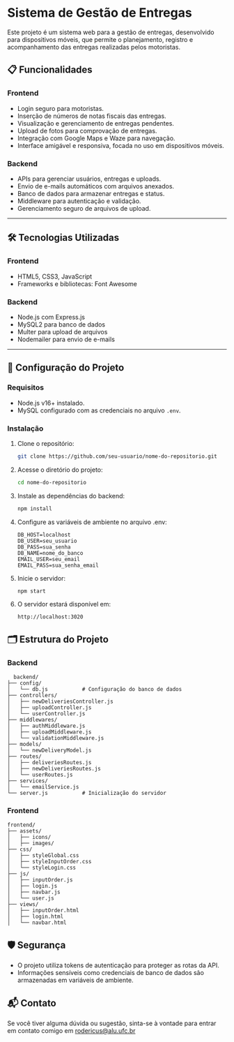 # Sistema de Gestão de Entregas

Este projeto é um sistema web para a gestão de entregas, desenvolvido para dispositivos móveis, que permite o planejamento, registro e acompanhamento das entregas realizadas pelos motoristas. 

## 📋 **Funcionalidades**

### **Frontend**
- Login seguro para motoristas.
- Inserção de números de notas fiscais das entregas.
- Visualização e gerenciamento de entregas pendentes.
- Upload de fotos para comprovação de entregas.
- Integração com Google Maps e Waze para navegação.
- Interface amigável e responsiva, focada no uso em dispositivos móveis.

### **Backend**
- APIs para gerenciar usuários, entregas e uploads.
- Envio de e-mails automáticos com arquivos anexados.
- Banco de dados para armazenar entregas e status.
- Middleware para autenticação e validação.
- Gerenciamento seguro de arquivos de upload.

---

## 🛠️ **Tecnologias Utilizadas**

### **Frontend**
- HTML5, CSS3, JavaScript
- Frameworks e bibliotecas: Font Awesome

### **Backend**
- Node.js com Express.js
- MySQL2 para banco de dados
- Multer para upload de arquivos
- Nodemailer para envio de e-mails

---

## 🚀 **Configuração do Projeto**

### **Requisitos**
- Node.js v16+ instalado.
- MySQL configurado com as credenciais no arquivo `.env`.

### **Instalação**
1. Clone o repositório:
   ```bash
   git clone https://github.com/seu-usuario/nome-do-repositorio.git
   
2. Acesse o diretório do projeto:
   ```bash
   cd nome-do-repositorio

3. Instale as dependências do backend:
   ```bash
   npm install

4. Configure as variáveis de ambiente no arquivo .env:
   ```env
   DB_HOST=localhost
   DB_USER=seu_usuario
   DB_PASS=sua_senha
   DB_NAME=nome_do_banco
   EMAIL_USER=seu_email
   EMAIL_PASS=sua_senha_email

5. Inicie o servidor:
   ```bash
   npm start

6. O servidor estará disponível em:
   ```arduino
   http://localhost:3020

## 🗂️ Estrutura do Projeto
### Backend
```arduino
  backend/
├── config/
│   └── db.js           # Configuração do banco de dados
├── controllers/
│   ├── newDeliveriesController.js
│   ├── uploadController.js
│   └── userController.js
├── middlewares/
│   ├── authMiddleware.js
│   ├── uploadMiddleware.js
│   └── validationMiddleware.js
├── models/
│   └── newDeliveryModel.js
├── routes/
│   ├── deliveriesRoutes.js
│   ├── newDeliveriesRoutes.js
│   └── userRoutes.js
├── services/
│   └── emailService.js
└── server.js           # Inicialização do servidor
```

### Frontend
```arduino
frontend/
├── assets/
│   ├── icons/
│   ├── images/
├── css/
│   ├── styleGlobal.css
│   ├── styleInputOrder.css
│   └── styleLogin.css
├── js/
│   ├── inputOrder.js
│   ├── login.js
│   ├── navbar.js
│   └── user.js
├── views/
│   ├── inputOrder.html
│   ├── login.html
│   └── navbar.html
```

## 🛡️ Segurança
- O projeto utiliza tokens de autenticação para proteger as rotas da API.
- Informações sensíveis como credenciais de banco de dados são armazenadas em variáveis de ambiente.

## 📬 Contato
Se você tiver alguma dúvida ou sugestão, sinta-se à vontade para entrar em contato comigo em rodericus@alu.ufc.br

